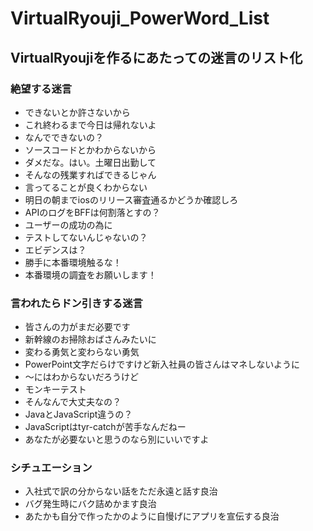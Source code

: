 # VirtualRyouji_PowerWord_List

## VirtualRyoujiを作るにあたっての迷言のリスト化

### 絶望する迷言
* できないとか許さないから
* これ終わるまで今日は帰れないよ
* なんでできないの？
* ソースコードとかわからないから
* ダメだな。はい。土曜日出勤して
* そんなの残業すればできるじゃん
* 言ってることが良くわからない
* 明日の朝までiosのリリース審査通るかどうか確認しろ
* APIのログをBFFは何割落とすの？
* ユーザーの成功の為に
* テストしてないんじゃないの？
* エビデンスは？
* 勝手に本番環境触るな！
* 本番環境の調査をお願いします！

### 言われたらドン引きする迷言
* 皆さんの力がまだ必要です
* 新幹線のお掃除おばさんみたいに
* 変わる勇気と変わらない勇気
* PowerPoint文字だらけですけど新入社員の皆さんはマネしないように
* ～にはわからないだろうけど
* モンキーテスト
* そんなんで大丈夫なの？
* JavaとJavaScript違うの？
* JavaScriptはtyr-catchが苦手なんだねー
* あなたが必要ないと思うのなら別にいいですよ

### シチュエーション
* 入社式で訳の分からない話をただ永遠と話す良治
* バグ発生時にバク詰めかます良治
* あたかも自分で作ったかのように自慢げにアプリを宣伝する良治
